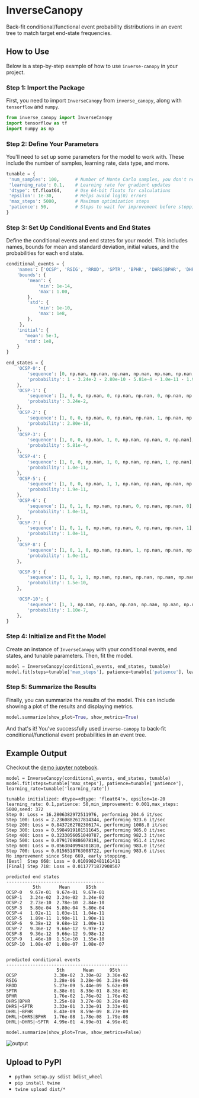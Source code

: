 # InverseCanopy

Back-fit conditional/functional event probability distributions in an event tree to match target end-state
frequencies.

## How to Use

Below is a step-by-step example of how to use `inverse-canopy` in your project.

### Step 1: Import the Package

First, you need to import `InverseCanopy` from `inverse_canopy`, along with `tensorflow` and `numpy`.

```python
from inverse_canopy import InverseCanopy
import tensorflow as tf
import numpy as np
```

### Step 2: Define Your Parameters

You'll need to set up some parameters for the model to work with. These include the number of samples, learning rate, data type, and more.

```python
tunable = {
 'num_samples': 100,      # Number of Monte Carlo samples, you don't need too many for smooth functions
 'learning_rate': 0.1,    # Learning rate for gradient updates
 'dtype': tf.float64,     # Use 64-bit floats for calculations
 'epsilon': 1e-30,        # Helps avoid log(0) errors
 'max_steps': 5000,       # Maximum optimization steps
 'patience': 50,          # Steps to wait for improvement before stopping   
}
```

### Step 3: Set Up Conditional Events and End States

Define the conditional events and end states for your model. This includes names, bounds for mean and standard deviation, initial values, and the probabilities for each end state.

```python
conditional_events = {
    'names': ['OCSP', 'RSIG', 'RROD', 'SPTR', 'BPHR', 'DHRS|BPHR', 'DHRS|~SPTR', 'DHRL|~BPHR', 'DHRL|~DHRS|BPHR', 'DHRL|~DHRS|~SPTR'],
    'bounds': {
        'mean': {
            'min': 1e-14,
            'max': 1.00,
        },
        'std': {
            'min': 1e-10,
            'max': 1e8,
        },
     },
    'initial': {
       'mean': 5e-1,
       'std': 1e8,
    }
}

end_states = {
    'OCSP-0': {
        'sequence': [0, np.nan, np.nan, np.nan, np.nan, np.nan, np.nan, np.nan, np.nan, np.nan],
        'probability': 1 - 3.24e-2 - 2.80e-10 - 5.81e-4 - 1.0e-11 - 1.9e-11 - 1.0e-11 - 1.0e-11 - 1.0e-11 - 1.5e-10 - 1.10e-7,
    },
    'OCSP-1': {
        'sequence': [1, 0, 0, np.nan, 0, np.nan, np.nan, 0, np.nan, np.nan],
        'probability': 3.24e-2,
    },
    'OCSP-2': {
        'sequence': [1, 0, 0, np.nan, 0, np.nan, np.nan, 1, np.nan, np.nan],
        'probability': 2.80e-10,
    },
    'OCSP-3': {
        'sequence': [1, 0, 0, np.nan, 1, 0, np.nan, np.nan, 0, np.nan],
        'probability': 5.81e-4,
    },
    'OCSP-4': {
        'sequence': [1, 0, 0, np.nan, 1, 0, np.nan, np.nan, 1, np.nan],
        'probability': 1.0e-11,
    },
    'OCSP-5': {
        'sequence': [1, 0, 0, np.nan, 1, 1, np.nan, np.nan, np.nan, np.nan],
        'probability': 1.9e-11,
    },
    'OCSP-6': {
        'sequence': [1, 0, 1, 0, np.nan, np.nan, 0, np.nan, np.nan, 0],
        'probability': 1.0e-11,
    },
    'OCSP-7': {
        'sequence': [1, 0, 1, 0, np.nan, np.nan, 0, np.nan, np.nan, 1],
        'probability': 1.0e-11,
    },
    'OCSP-8': {
        'sequence': [1, 0, 1, 0, np.nan, np.nan, 1, np.nan, np.nan, np.nan],
        'probability': 1.0e-11,
    },

    'OCSP-9': {
        'sequence': [1, 0, 1, 1, np.nan, np.nan, np.nan, np.nan, np.nan, np.nan],
        'probability': 1.5e-10,
    },

    'OCSP-10': {
        'sequence': [1, 1, np.nan, np.nan, np.nan, np.nan, np.nan, np.nan, np.nan, np.nan],
        'probability': 1.10e-7,
    },    
}
```

### Step 4: Initialize and Fit the Model

Create an instance of `InverseCanopy` with your conditional events, end states, and tunable parameters. Then, fit the model.

```python
model = InverseCanopy(conditional_events, end_states, tunable)
model.fit(steps=tunable['max_steps'], patience=tunable['patience'], learning_rate=tunable['learning_rate'])
```

### Step 5: Summarize the Results

Finally, you can summarize the results of the model. This can include showing a plot of the results and displaying metrics.

```python
model.summarize(show_plot=True, show_metrics=True)
```

And that's it! You've successfully used `inverse-canopy` to back-fit conditional/functional event probabilities in an 
event tree.


## Example Output
Checkout the [demo jupyter notebook](notebooks/demo.ipynb).

```jupyterpython
model = InverseCanopy(conditional_events, end_states, tunable)
model.fit(steps=tunable['max_steps'], patience=tunable['patience'], learning_rate=tunable['learning_rate'])
```
```pycon
tunable initialized: dtype=<dtype: 'float64'>, epsilon=1e-20
learning_rate: 0.1,patience: 50,min_improvement: 0.001,max_steps: 5000,seed: 372
Step 0: Loss = 16.2806382972511976, performing 204.6 it/sec
Step 100: Loss = 2.2360882617814344, performing 923.6 it/sec
Step 200: Loss = 0.8437262702306174, performing 1008.8 it/sec
Step 300: Loss = 0.5984919101511645, performing 985.0 it/sec
Step 400: Loss = 0.3233056051040787, performing 982.3 it/sec
Step 500: Loss = 0.0791769886078191, performing 951.4 it/sec
Step 600: Loss = 0.0563040994301810, performing 983.0 it/sec
Step 700: Loss = 0.0156518763008722, performing 983.6 it/sec
No improvement since Step 669, early stopping.
[Best]  Step 668: Loss = 0.0109982481161411
[Final] Step 718: Loss = 0.0117771872908507

predicted end states
-------------------------------------
          5th       Mean      95th
OCSP-0   9.67e-01  9.67e-01  9.67e-01
OCSP-1   3.24e-02  3.24e-02  3.24e-02
OCSP-2   2.73e-10  2.78e-10  2.84e-10
OCSP-3   5.80e-04  5.80e-04  5.80e-04
OCSP-4   1.02e-11  1.03e-11  1.04e-11
OCSP-5   1.89e-11  1.90e-11  1.90e-11
OCSP-6   9.38e-12  9.68e-12  1.00e-11
OCSP-7   9.36e-12  9.66e-12  9.97e-12
OCSP-8   9.36e-12  9.66e-12  9.98e-12
OCSP-9   1.46e-10  1.51e-10  1.55e-10
OCSP-10  1.08e-07  1.08e-07  1.08e-07


predicted conditional events
----------------------------------------------
                   5th       Mean      95th
OCSP              3.30e-02  3.30e-02  3.30e-02
RSIG              3.28e-06  3.28e-06  3.28e-06
RROD              5.27e-09  5.44e-09  5.62e-09
SPTR              8.38e-01  8.38e-01  8.38e-01
BPHR              1.76e-02  1.76e-02  1.76e-02
DHRS|BPHR         3.25e-08  3.27e-08  3.28e-08
DHRS|~SPTR        3.33e-01  3.33e-01  3.33e-01
DHRL|~BPHR        8.43e-09  8.59e-09  8.77e-09
DHRL|~DHRS|BPHR   1.76e-08  1.78e-08  1.79e-08
DHRL|~DHRS|~SPTR  4.99e-01  4.99e-01  4.99e-01
```

```jupyterpython
model.summarize(show_plot=True, show_metrics=False)
```
![output](https://gcdnb.pbrd.co/images/DDj4Nv536IJh.png?o=1 "demo output plot")

## Upload to PyPI

- `python setup.py sdist bdist_wheel`
- `pip install twine`
- `twine upload dist/*`